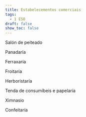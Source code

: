 ```yaml
---
title: Estabelecementos comerciais
tags:
  - 1 ESO
draft: false
show_toc: false
---
```

Salón de peiteado

Panadaría

Ferraxaría

Froitaría

Herboristaría

Tenda de consumíbeis e papelaría

Ximnasio

Confeitaría